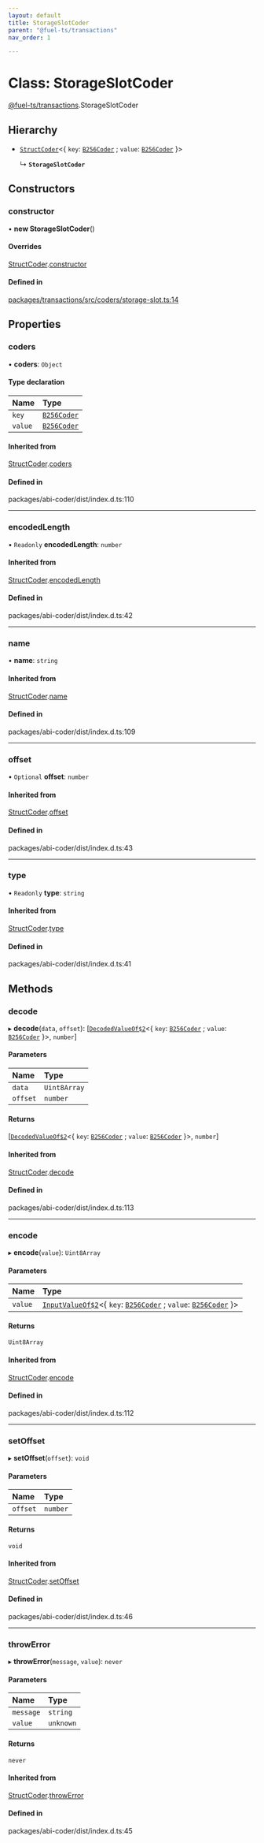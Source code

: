 ```yaml
---
layout: default
title: StorageSlotCoder
parent: "@fuel-ts/transactions"
nav_order: 1

---
```


# Class: StorageSlotCoder

[@fuel-ts/transactions](../index.md).StorageSlotCoder

## Hierarchy

- [`StructCoder`](internal-StructCoder.md)<{ `key`: [`B256Coder`](internal-B256Coder.md) ; `value`: [`B256Coder`](internal-B256Coder.md)  }\>

  ↳ **`StorageSlotCoder`**

## Constructors

### constructor

• **new StorageSlotCoder**()

#### Overrides

[StructCoder](internal-StructCoder.md).[constructor](internal-StructCoder.md#constructor)

#### Defined in

[packages/transactions/src/coders/storage-slot.ts:14](https://github.com/FuelLabs/fuels-ts/blob/master/packages/transactions/src/coders/storage-slot.ts#L14)

## Properties

### coders

• **coders**: `Object`

#### Type declaration

| Name | Type |
| :------ | :------ |
| `key` | [`B256Coder`](internal-B256Coder.md) |
| `value` | [`B256Coder`](internal-B256Coder.md) |

#### Inherited from

[StructCoder](internal-StructCoder.md).[coders](internal-StructCoder.md#coders)

#### Defined in

packages/abi-coder/dist/index.d.ts:110

___

### encodedLength

• `Readonly` **encodedLength**: `number`

#### Inherited from

[StructCoder](internal-StructCoder.md).[encodedLength](internal-StructCoder.md#encodedlength)

#### Defined in

packages/abi-coder/dist/index.d.ts:42

___

### name

• **name**: `string`

#### Inherited from

[StructCoder](internal-StructCoder.md).[name](internal-StructCoder.md#name)

#### Defined in

packages/abi-coder/dist/index.d.ts:109

___

### offset

• `Optional` **offset**: `number`

#### Inherited from

[StructCoder](internal-StructCoder.md).[offset](internal-StructCoder.md#offset)

#### Defined in

packages/abi-coder/dist/index.d.ts:43

___

### type

• `Readonly` **type**: `string`

#### Inherited from

[StructCoder](internal-StructCoder.md).[type](internal-StructCoder.md#type)

#### Defined in

packages/abi-coder/dist/index.d.ts:41

## Methods

### decode

▸ **decode**(`data`, `offset`): [[`DecodedValueOf$2`](../namespaces/internal.md#decodedvalueof$2)<{ `key`: [`B256Coder`](internal-B256Coder.md) ; `value`: [`B256Coder`](internal-B256Coder.md)  }\>, `number`]

#### Parameters

| Name | Type |
| :------ | :------ |
| `data` | `Uint8Array` |
| `offset` | `number` |

#### Returns

[[`DecodedValueOf$2`](../namespaces/internal.md#decodedvalueof$2)<{ `key`: [`B256Coder`](internal-B256Coder.md) ; `value`: [`B256Coder`](internal-B256Coder.md)  }\>, `number`]

#### Inherited from

[StructCoder](internal-StructCoder.md).[decode](internal-StructCoder.md#decode)

#### Defined in

packages/abi-coder/dist/index.d.ts:113

___

### encode

▸ **encode**(`value`): `Uint8Array`

#### Parameters

| Name | Type |
| :------ | :------ |
| `value` | [`InputValueOf$2`](../namespaces/internal.md#inputvalueof$2)<{ `key`: [`B256Coder`](internal-B256Coder.md) ; `value`: [`B256Coder`](internal-B256Coder.md)  }\> |

#### Returns

`Uint8Array`

#### Inherited from

[StructCoder](internal-StructCoder.md).[encode](internal-StructCoder.md#encode)

#### Defined in

packages/abi-coder/dist/index.d.ts:112

___

### setOffset

▸ **setOffset**(`offset`): `void`

#### Parameters

| Name | Type |
| :------ | :------ |
| `offset` | `number` |

#### Returns

`void`

#### Inherited from

[StructCoder](internal-StructCoder.md).[setOffset](internal-StructCoder.md#setoffset)

#### Defined in

packages/abi-coder/dist/index.d.ts:46

___

### throwError

▸ **throwError**(`message`, `value`): `never`

#### Parameters

| Name | Type |
| :------ | :------ |
| `message` | `string` |
| `value` | `unknown` |

#### Returns

`never`

#### Inherited from

[StructCoder](internal-StructCoder.md).[throwError](internal-StructCoder.md#throwerror)

#### Defined in

packages/abi-coder/dist/index.d.ts:45
